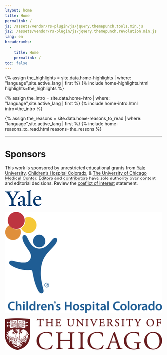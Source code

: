 ```yaml
---
layout: home
title: Home
permalink: /
js: /assets/vendor/rs-plugin/js/jquery.themepunch.tools.min.js
js2: /assets/vendor/rs-plugin/js/jquery.themepunch.revolution.min.js
lang: en
breadcrumbs: 
  - 
    title: Home
    permalink: /
toc: false
---
```


{% assign the_highlights = site.data.home-highlights | where: "language",site.active_lang | first %}
{% include home-highlights.html highlights=the_highlights %}

{% assign the_intro = site.data.home-intro | where: "language",site.active_lang | first %}
{% include home-intro.html intro=the_intro %}

{% assign the_reasons = site.data.home-reasons_to_read | where: "language",site.active_lang | first %}
{% include home-reasons_to_read.html reasons=the_reasons %}

* * *

# Sponsors
This work is sponsored by unrestricted educational grants from [Yale University](https://www.yale.edu), [Children’s Hospital Colorado](https://www.childrenshospitalcolorado.org), & [The University of Chicago Medical Center](https://www.uchicago.edu). [Editors](/editors/) and [contributors](/contributors/) have sole authority over content and editorial decisions. Review the [conflict of interest](/conflict-of-interest/ "Conflict of interest statement") statement.

![Yale University Logo](/assets/site-img/yale-university-logo.svg "Yale University Logo")

![Children’s Hospital Colorado Logo](/assets/site-img/childrens-hospital-colorado-logo.svg "Children’s Hospital Colorado Logo")

![University of Chicago Logo"](/assets/site-img/university-of-chicago-logo.svg "University of Chicago Logo")